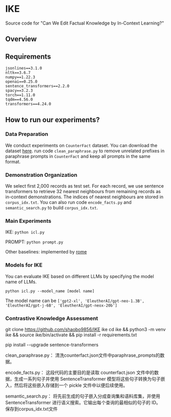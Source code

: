 # IKE
Source code for "Can We Edit Factual Knowledge by In-Context Learning?"
## Overview
## Requirements
```
jsonlines==3.1.0
nltk==3.6.7
numpy==1.22.3
openai==0.25.0
sentence_transformers==2.2.0
spacy==3.2.3
torch==1.11.0
tqdm==4.56.0
transformers==4.24.0

```
## How to run our experiments?
### Data Preparation
We conduct experiments on `CounterFact` dataset. You can download the dataset [here](https://rome.baulab.info/data/dsets/counterfact.json).
run code `clean_paraphrase.py` to remove unrelated prefixes in paraphrase prompts in `CounterFact` and keep all prompts in the same format.

### Demonstration Organization
We select first 2,000 records as test set. For each record, we use sentence transformers to retrieve 32 nearest neighbours from remaining records as in-context demonstrations. The indices of nearest neighbours are stored in `corpus_idx.txt`. You can also run code `encode_facts.py` and `semantic_search.py` to build `corpus_idx.txt`. 

### Main Experiments
IKE: `python icl.py`

PROMPT: `python prompt.py`

Other baselines: implemented by [rome](https://github.com/kmeng01/rome)

### Models for IKE

You can evaluate IKE based on different LLMs by specifying the model name of LLMs.

```
python icl.py --model_name [model name]
```
The model name can be `['gpt2-xl', 'EleutherAI/gpt-neo-1.3B', 'EleutherAI/gpt-j-6B', 'EleutherAI/gpt-neox-20b']`

### Contrastive Knowledge Assessment



git clone https://github.com/shaobo9856/IKE ike
cd ike && python3 -m venv ike && source ike/bin/activate && pip install -r requirements.txt

pip install --upgrade sentence-transformers




clean_paraphrase.py： 清洗counterfact.json文件中paraphrase_prompts的数据。

encode_facts.py：  这段代码的主要目的是读取 counterfact.json 文件中的数据，生成一系列句子并使用 SentenceTransformer 模型将这些句子转换为句子嵌入，然后将这些嵌入存储到一个 pickle 文件中以便后续使用。

semantic_search.py： 将先前生成的句子嵌入分成查询集和语料库集，并使用 SentenceTransformer 进行语义搜索。它输出每个查询的最相似的句子的 ID。 保存到corpus_idx.txt文件











